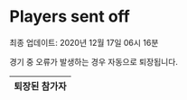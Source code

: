 # Players sent off
최종 업데이트: 2020년 12월 17일 06시 16분


경기 중 오류가 발생하는 경우 자동으로 퇴장됩니다.


| 퇴장된 참가자 |
|:---:|